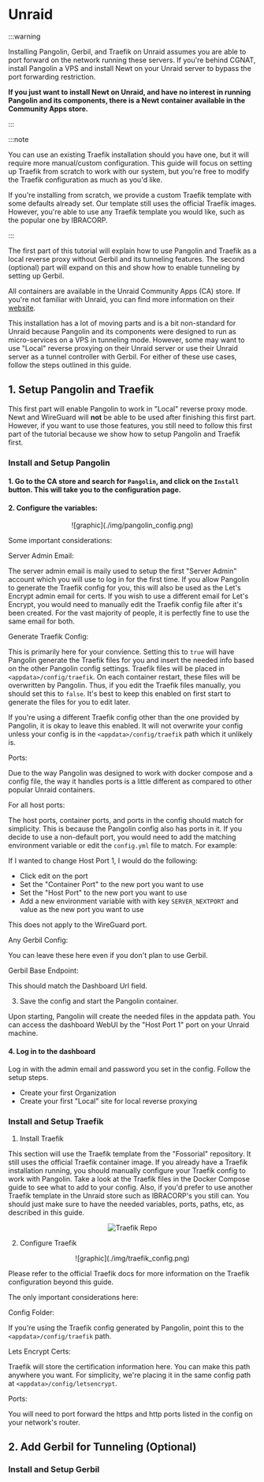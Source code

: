 # Unraid

:::warning

Installing Pangolin, Gerbil, and Traefik on Unraid assumes you are able to port forward on the network running these servers. If you're behind CGNAT, install Pangolin a VPS and install Newt on your Unraid server to bypass the port forwarding restriction.

**If you just want to install Newt on Unraid, and have no interest in running Pangolin and its components, there is a Newt container available in the Community Apps store.**

:::

:::note

You can use an existing Traefik installation should you have one, but it will require more manual/custom configuration. This guide will focus on setting up Traefik from scratch to work with our system, but you're free to modify the Traefik configuration as much as you'd like.

If you're installing from scratch, we provide a custom Traefik template with some defaults already set. Our template still uses the official Traefik images. However, you're able to use any Traefik template you would like, such as the popular one by IBRACORP.

:::

The first part of this tutorial will explain how to use Pangolin and Traefik as a local reverse proxy without Gerbil and its tunneling features. The second (optional) part will expand on this and show how to enable tunneling by setting up Gerbil.

All containers are available in the Unraid Community Apps (CA) store. If you're not familiar with Unraid, you can find more information on their [website](https://unraid.net/).

This installation has a lot of moving parts and is a bit non-standard for Unraid because Pangolin and its components were designed to run as micro-services on a VPS in tunneling mode. However, some may want to use "Local" reverse proxying on their Unraid server or use their Unraid server as a tunnel controller with Gerbil. For either of these use cases, follow the steps outlined in this guide.

## 1. Setup Pangolin and Traefik

This first part will enable Pangolin to work in "Local" reverse proxy mode. Newt and WireGuard will **not** be able to be used after finishing this first part. However, if you want to use those features, you still need to follow this first part of the tutorial because we show how to setup Pangolin and Traefik first.

### Install and Setup Pangolin

#### 1. Go to the CA store and search for `Pangolin`, and click on the `Install` button. This will take you to the configuration page.

#### 2. Configure the variables:

<p align="center">
    ![graphic](./img/pangolin_config.png)
</p>

Some important considerations:

Server Admin Email:

The server admin email is maily used to setup the first "Server Admin" account which you will use to log in for the first time. If you allow Pangolin to generate the Traefik config for you, this will also be used as the Let's Encrypt admin email for certs. If you wish to use a different email for Let's Encrypt, you would need to manually edit the Traefik config file after it's been created. For the vast majority of people, it is perfectly fine to use the same email for both.

Generate Traefik Config:

This is primarily here for your convience. Setting this to `true` will have Pangolin generate the Traefik files for you and insert the needed info based on the other Pangolin config settings. Traefik files will be placed in `<appdata>/config/traefik`. On each container restart, these files will be overwritten by Pangolin. Thus, if you edit the Traefik files manually, you should set this to `false`. It's best to keep this enabled on first start to generate the files for you to edit later.

If you're using a different Traefik config other than the one provided by Pangolin, it is okay to leave this enabled. It will not overwrite your config unless your config is in the `<appdata>/config/traefik` path which it unlikely is.

Ports:

Due to the way Pangolin was designed to work with docker compose and a config file, the way it handles ports is a little different as compared to other popular Unraid containers.

For all host ports:

The host ports, container ports, and ports in the config should match for simplicity. This is because the Pangolin config also has ports in it. If you decide to use a non-default port, you would need to add the matching environment variable or edit the `config.yml` file to match. For example:

If I wanted to change Host Port 1, I would do the following:

- Click edit on the port
- Set the "Container Port" to the new port you want to use
- Set the "Host Port" to the new port you want to use
- Add a new environment variable with with key `SERVER_NEXTPORT` and value as the new port you want to use

This does not apply to the WireGuard port.

Any Gerbil Config:

You can leave these here even if you don't plan to use Gerbil.

Gerbil Base Endpoint:

This should match the Dashboard Url field.

3. Save the config and start the Pangolin container.

Upon starting, Pangolin will create the needed files in the appdata path. You can access the dashboard WebUI by the "Host Port 1" port on your Unraid machine.

#### 4. Log in to the dashboard

Log in with the admin email and password you set in the config. Follow the setup steps.

- Create your first Organization
- Create your first "Local" site for local reverse proxying

### Install and Setup Traefik

1. Install Traefik

This section will use the Traefik template from the "Fossorial" repository. It still uses the official Traefik container image. If you already have a Traefik installation running, you should manually configure your Traefik config to work with Pangolin. Take a look at the Traefik files in the Docker Compose guide to see what to add to your config. Also, if you'd prefer to use another Traefik template in the Unraid store such as IBRACORP's you still can. You should just make sure to have the needed variables, ports, paths, etc, as described in this guide.

<p align="center">
    <img src={require("./img/traefik_repo.png").default} alt="Traefik Repo" style={{
        width: "400px",
        height: "auto"
    }}/>
</p>

2. Configure Traefik

<p align="center">
    ![graphic](./img/traefik_config.png)
</p>

Please refer to the official Traefik docs for more information on the Traefik configuration beyond this guide.

The only important considerations here:

Config Folder:

If you're using the Traefik config generated by Pangolin, point this to the `<appdata>/config/traefik` path.

Lets Encrypt Certs:

Traefik will store the certification information here. You can make this path anywhere you want. For simplicity, we're placing it in the same config path at `<appdata>/config/letsencrypt`.

Ports:

You will need to port forward the https and http ports listed in the config on your network's router.

## 2. Add Gerbil for Tunneling (Optional)

### Install and Setup Gerbil
